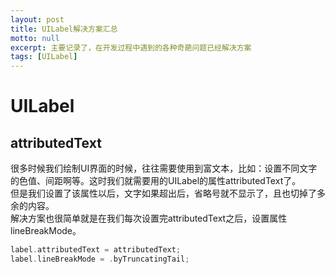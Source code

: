 ```yaml
---
layout: post
title: UILabel解决方案汇总
motto: null
excerpt: 主要记录了，在开发过程中遇到的各种奇葩问题已经解决方案
tags: [UILabel]
---
```


<!-- * TOC
{:toc} -->

# UILabel  

## attributedText  

很多时候我们绘制UI界面的时候，往往需要使用到富文本，比如：设置不同文字的色值、间距啊等。这时我们就需要用的UILabel的属性attributedText了。  
但是我们设置了该属性以后，文字如果超出后，省略号就不显示了，且也切掉了多余的内容。  
解决方案也很简单就是在我们每次设置完attributedText之后，设置属性lineBreakMode。  

```swift
label.attributedText = attributedText;
label.lineBreakMode = .byTruncatingTail;
```
